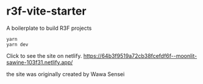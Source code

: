 # r3f-vite-starter
A boilerplate to build R3F projects

```
yarn
yarn dev
```

Click to see the site on netlify.
https://64b3f9519a72cb38fcefdf6f--moonlit-sawine-103f31.netlify.app/


the site was originally created by Wawa Sensei
